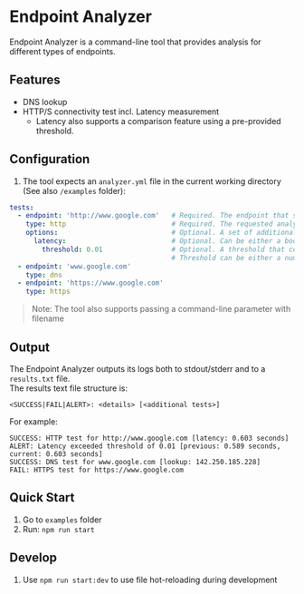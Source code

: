 # Endpoint Analyzer

Endpoint Analyzer is a command-line tool that provides analysis for different types of endpoints.

## Features
- DNS lookup
- HTTP/S connectivity test incl. Latency measurement
  - Latency also supports a comparison feature using a pre-provided threshold.

## Configuration
1. The tool expects an `analyzer.yml` file in the current working directory (See also `/examples` folder):<br>
```yml
tests:
  - endpoint: 'http://www.google.com'   # Required. The endpoint that should be tested.
    type: http                          # Required. The requested analysis type. Currenrly supporting: dns, http, https
    options:                            # Optional. A set of additional options that should be tested for this specific analysis type.
      latency:                          # Optional. Can be either a boolean or an object containing threshold.
        threshold: 0.01                 # Optional. A threshold that compares current latency with previous latency of test for specific type + endpoint.
                                        # Threshold can be either a number that represents seconds, or a string that represents percentage (ending with %)
  - endpoint: 'www.google.com'
    type: dns
  - endpoint: 'https://www.google.com'
    type: https
```
> Note: The tool also supports passing a command-line parameter with filename

## Output
The Endpoint Analyzer outputs its logs both to stdout/stderr and to a `results.txt` file.<br>
The results text file structure is:
```text
<SUCCESS|FAIL|ALERT>: <details> [<additional tests>]
```
For example:
```
SUCCESS: HTTP test for http://www.google.com [latency: 0.603 seconds]
ALERT: Latency exceeded threshold of 0.01 [previous: 0.589 seconds, current: 0.603 seconds]
SUCCESS: DNS test for www.google.com [lookup: 142.250.185.228]
FAIL: HTTPS test for https://www.google.com 
```


## Quick Start
1. Go to `examples` folder
2. Run: `npm run start`

## Develop
1. Use `npm run start:dev` to use file hot-reloading during development
